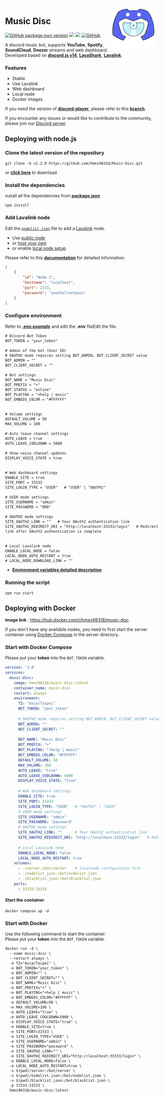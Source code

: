 <img width="150" height="150" align="right" style="float: right; margin: 0 10px 0 0;" alt="music_disc" src="public/imgs/logo/logo2.png">

# Music Disc 

<a href="https://github.com/hmes98318/Music-Disc/releases"><img alt="GitHub package.json version" src="https://img.shields.io/github/package-json/v/hmes98318/Music-Disc?style=for-the-badge"></a> 
<a href="https://discord.js.org/"><img src="https://img.shields.io/badge/Discord.JS-v14-blue?style=for-the-badge&logo=DISCORD" /></a> 
<a href="https://nodejs.org/"><img src="https://img.shields.io/badge/Node.JS->=18.x-brightgreen?style=for-the-badge&logo=Node.js"></a> 
<a href="https://github.com/hmes98318/Music-Disc/blob/main/LICENSE"><img alt="GitHub" src="https://img.shields.io/github/license/hmes98318/Music-Disc?style=for-the-badge&color=brightgreen"></a>  

A discord music bot, supports **YouTube**, **Spotify**, **SoundCloud**, **Deezer** streams and web dashboard.  
Developed based on [**discord.js v14**](https://discord.js.org/#/), [**LavaShark**](https://lavashark.js.org/), [**Lavalink**](https://github.com/lavalink-devs/Lavalink/).  

### Features
* Stable
* Use Lavalink
* Web dashboard
* Local node
* Docker images

If you need the version of [**discord-player**](https://github.com/Androz2091/discord-player), please refer to this [**branch**](https://github.com/hmes98318/Music-Disc-discord-player).  

If you encounter any issues or would like to contribute to the community, please join our [Discord server](https://discord.gg/7rQEx7SPGr).  




## Deploying with node.js

### Clone the latest version of the repository
```
git clone -b v2.2.0 https://github.com/hmes98318/Music-Disc.git
```
or [**click here**](https://github.com/hmes98318/Music-Disc/releases) to download  


### Install the dependencies
install all the dependencies from [**package.json**](./package.json)  
```
npm install
```


### Add Lavalink node
Edit the [`nodelist.json`](./nodelist.json) file to add a [Lavalink](https://github.com/lavalink-devs/Lavalink) node.  
 * Use [public node](https://lavalink-list.darrennathanael.com/)  
 * or [host your own](https://blog.darrennathanael.com/post/how-to-lavalink/)  
 * or enable [local node setup](https://musicdisc.ggwp.tw/docs/Environment-variables-description#local-node)  

Please refer to this [**documentation**](https://lavashark.js.org/docs/server-config) for detailed information.  

```json
[
    {
        "id": "Node 1",
        "hostname": "localhost",
        "port": 2333,
        "password": "youshallnotpass"
    }
]
```


### Configure environment
Refer to [**.env.example**](./.env.example) and edit the **.env** fileEdit the file.  
```env
# Discord Bot Token
BOT_TOKEN = "your_token"

# Admin of the bot (User ID)
# OAUTH2 mode requires setting BOT_ADMIN, BOT_CLIENT_SECRET value
BOT_ADMIN = ""              
BOT_CLIENT_SECRET = ""

# Bot settings
BOT_NAME = "Music Disc"
BOT_PREFIX = "+"
BOT_STATUS = "online"
BOT_PLAYING = "+help | music"
BOT_EMBEDS_COLOR = "#FFFFFF"


# Volume settings
DEFAULT_VOLUME = 50
MAX_VOLUME = 100

# Auto leave channel settings
AUTO_LEAVE = true
AUTO_LEAVE_COOLDOWN = 5000

# Show voice channel updates
DISPLAY_VOICE_STATE = true


# Web dashboard settings
ENABLE_SITE = true
SITE_PORT = 33333
SITE_LOGIN_TYPE = "USER"   # "USER" | "OAUTH2"

# USER mode settings
SITE_USERNAME = "admin"
SITE_PASSWORD = "000"

# OAUTH2 mode settings
SITE_OAUTH2_LINK = ""   # Your OAuth2 authentication link
SITE_OAUTH2_REDIRECT_URI = "http://localhost:33333/login"   # Redirect link after OAuth2 authentication is complete


# Local Lavalink node
ENABLE_LOCAL_NODE = false
LOCAL_NODE_AUTO_RESTART = true
# LOCAL_NODE_DOWNLOAD_LINK = ""
```

* [**Environment variables detailed description**](https://musicdisc.ggwp.tw/docs/Environment-variables-description)


### Running the script 
```
npm run start
```




## Deploying with Docker
**image link** : https://hub.docker.com/r/hmes98318/music-disc  

If you don't have any available nodes, you need to first start the server container using [Docker Compose](server/docker-compose.yml) in the server directory.  

### Start with Docker Compose
Please put your **token** into the `BOT_TOKEN` variable.  
```yml
version: '3.8'
services:
  music-disc:
    image: hmes98318/music-disc:latest
    container_name: music-disc
    restart: always
    environment:
      TZ: "Asia/Taipei"
      BOT_TOKEN: "your_token"

      # OAUTH2 mode requires setting BOT_ADMIN, BOT_CLIENT_SECRET value
      BOT_ADMIN: ""
      BOT_CLIENT_SECRET: ""

      BOT_NAME: "Music Disc"
      BOT_PREFIX: "+"
      BOT_PLAYING: "+help | music"
      BOT_EMBEDS_COLOR: "#FFFFFF"
      DEFAULT_VOLUME: 50
      MAX_VOLUME: 100
      AUTO_LEAVE: "true"
      AUTO_LEAVE_COOLDOWN: 5000
      DISPLAY_VOICE_STATE: "true"

      # Web dashboard settings
      ENABLE_SITE: true
      SITE_PORT: 33333
      SITE_LOGIN_TYPE: "USER"   # "OAUTH2" | "USER"
      # USER mode settings
      SITE_USERNAME: "admin"
      SITE_PASSWORD: "password"
      # OAUTH2 mode settings
      SITE_OAUTH2_LINK: ""      # Your OAuth2 authentication link
      SITE_OAUTH2_REDIRECT_URI: "http://localhost:33333/login"   # Redirect link after OAuth2 authentication is complete

      # Local Lavalink node
      ENABLE_LOCAL_NODE: false
      LOCAL_NODE_AUTO_RESTART: true
    volumes:
      - ./server:/bot/server    # localnode configuration file
      - ./nodelist.json:/bot/nodelist.json
      - ./blacklist.json:/bot/blacklist.json
    ports:
      - 33333:33333
```

#### Start the container  
```
docker compose up -d
```


### Start with Docker
Use the following command to start the container:  
Please put your **token** into the `BOT_TOKEN` variable.  
```
docker run -d \
  --name music-disc \
  --restart always \
  -e TZ="Asia/Taipei" \
  -e BOT_TOKEN="your_token" \
  -e BOT_ADMIN="" \
  -e BOT_CLIENT_SECRET="" \
  -e BOT_NAME="Music Disc" \
  -e BOT_PREFIX="+" \
  -e BOT_PLAYING="+help | music" \
  -e BOT_EMBEDS_COLOR="#FFFFFF" \
  -e DEFAULT_VOLUME=50 \
  -e MAX_VOLUME=100 \
  -e AUTO_LEAVE="true" \
  -e AUTO_LEAVE_COOLDOWN=5000 \
  -e DISPLAY_VOICE_STATE="true" \
  -e ENABLE_SITE=true \
  -e SITE_PORT=33333 \
  -e SITE_LOGIN_TYPE="USER" \
  -e SITE_USERNAME="admin" \
  -e SITE_PASSWORD="password" \
  -e SITE_OAUTH2_LINK="" \
  -e SITE_OAUTH2_REDIRECT_URI="http://localhost:33333/login" \
  -e ENABLE_LOCAL_NODE=false \
  -e LOCAL_NODE_AUTO_RESTART=true \
  -v $(pwd)/server:/bot/server \
  -v $(pwd)/nodelist.json:/bot/nodelist.json \
  -v $(pwd)/blacklist.json:/bot/blacklist.json \
  -p 33333:33333 \
  hmes98318/music-disc:latest
```
